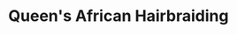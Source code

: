 ---
title: "Queen's African Hairbraiding"
url: /milwaukee/queens-african-hairbraiding/
shop: hairdresser
---